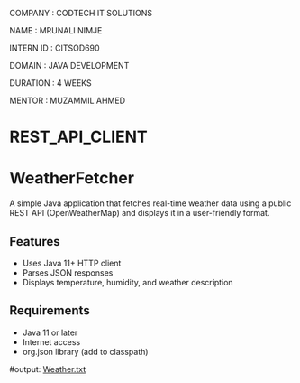 COMPANY : CODTECH IT SOLUTIONS

NAME : MRUNALI NIMJE

INTERN ID : CITSOD690

DOMAIN : JAVA DEVELOPMENT

DURATION : 4 WEEKS

MENTOR : MUZAMMIL AHMED

# REST_API_CLIENT

# WeatherFetcher 

A simple Java application that fetches real-time weather data using a public REST API (OpenWeatherMap) and displays it in a user-friendly format.

##  Features

- Uses Java 11+ HTTP client
- Parses JSON responses
- Displays temperature, humidity, and weather description

##  Requirements

- Java 11 or later
- Internet access
- org.json library (add to classpath)


#output: [Weather.txt](https://github.com/user-attachments/files/20886480/Weather.txt)
